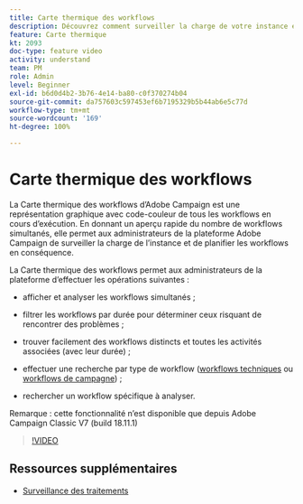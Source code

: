 ```yaml
---
title: Carte thermique des workflows
description: Découvrez comment surveiller la charge de votre instance et planifier les workflows en conséquence.
feature: Carte thermique
kt: 2093
doc-type: feature video
activity: understand
team: PM
role: Admin
level: Beginner
exl-id: b6d0d4b2-3b76-4e14-ba80-c0f370274b04
source-git-commit: da757603c597453ef6b7195329b5b44ab6e5c77d
workflow-type: tm+mt
source-wordcount: '169'
ht-degree: 100%

---
```


# Carte thermique des workflows

La Carte thermique des workflows d’Adobe Campaign est une représentation graphique avec code-couleur de tous les workflows en cours d’exécution.  En donnant un aperçu rapide du nombre de workflows simultanés, elle permet aux administrateurs de la plateforme Adobe Campaign de surveiller la charge de l’instance et de planifier les workflows en conséquence.

La Carte thermique des workflows permet aux administrateurs de la plateforme d’effectuer les opérations suivantes :

* afficher et analyser les workflows simultanés ;
* filtrer les workflows par durée pour déterminer ceux risquant de rencontrer des problèmes ;
* trouver facilement des workflows distincts et toutes les activités associées (avec leur durée) ;

* effectuer une recherche par type de workflow ([workflows techniques](https://docs.adobe.com/content/help/fr-FR/campaign-classic/using/automating-with-workflows/general-operation/building-a-workflow.html#technical-workflows) ou [workflows de campagne](https://docs.adobe.com/content/help/fr-FR/campaign-classic/using/automating-with-workflows/general-operation/building-a-workflow.html#campaign-workflows)) ;

* rechercher un workflow spécifique à analyser.

Remarque : cette fonctionnalité n’est disponible que depuis Adobe Campaign Classic V7 (build 18.11.1)

>[!VIDEO](https://video.tv.adobe.com/v/25558?quality=12)

## Ressources supplémentaires

* [Surveillance des traitements](https://docs.adobe.com/content/help/fr-FR/campaign-classic/using/monitoring-campaign-classic/production-procedures/monitoring-processes.html#Workflow_monitoring)
